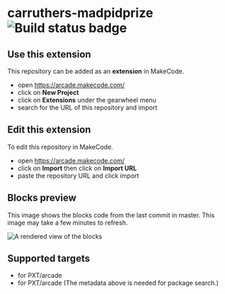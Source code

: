 # carruthers-madpidprize ![Build status badge](https://github.com/carruthersj/carruthers-madpidprize/workflows/MakeCode/badge.svg)



## Use this extension

This repository can be added as an **extension** in MakeCode.

* open https://arcade.makecode.com/
* click on **New Project**
* click on **Extensions** under the gearwheel menu
* search for the URL of this repository and import

## Edit this extension

To edit this repository in MakeCode.

* open https://arcade.makecode.com/
* click on **Import** then click on **Import URL**
* paste the repository URL and click import

## Blocks preview

This image shows the blocks code from the last commit in master.
This image may take a few minutes to refresh.

![A rendered view of the blocks](https://github.com/carruthersj/carruthers-madpidprize/raw/master/.makecode/blocks.png)

## Supported targets

* for PXT/arcade
* for PXT/arcade
(The metadata above is needed for package search.)

